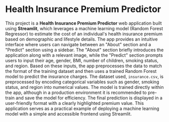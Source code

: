 # Health Insurance Premium Predictor

This project is a **Health Insurance Premium Predictor** web application built using **Streamlit**, which leverages a machine learning model (Random Forest Regressor) to estimate the cost of an individual's health insurance premium based on demographic and lifestyle details. The app provides an intuitive interface where users can navigate between an "About" section and a "Predict" section using a sidebar. The "About" section briefly introduces the application along with a relevant image, while the "Predict" section prompts users to input their age, gender, BMI, number of children, smoking status, and region. Based on these inputs, the app preprocesses the data to match the format of the training dataset and then uses a trained Random Forest model to predict the insurance charges. The dataset used, `insurance.csv`, is preprocessed by encoding categorical variables such as gender, smoking status, and region into numerical values. The model is trained directly within the app, although in a production environment it is recommended to pre-train and save the model for efficiency. The final prediction is displayed in a user-friendly format with a clearly highlighted premium value. This application serves as a practical example of deploying a machine learning model with a simple and accessible frontend using Streamlit.
